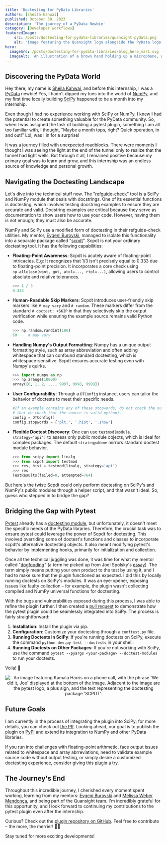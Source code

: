 ```yaml
---
title: 'Doctesting for PyData Libraries'
authors: [sheila-kahwai]
published: October 30, 2023
description: 'The journey of a PyData Newbie'
category: [Developer workflows]
featuredImage:
    src: /posts/doctesting-for-pydata-libraries/quansight-pydata.png
    alt: 'Image featuring the Quansight logo alongside the PyData logo in close proximity'
hero:
  imageSrc: /posts/doctesting-for-pydata-libraries/blog_hero_var1.svg
  imageAlt: 'An illustration of a brown hand holding up a microphone, with some graphical elements highlighting the top of the microphone'
---
```


## Discovering the PyData World
Hey there, my name is [Sheila Kahwai](https://github.com/Sheila-nk), and before this internship, I was a [PyData](https://pydata.org/) newbie! Yes,  I hadn't dipped my toes into the world of [NumPy](https://numpy.org/), and my first time locally building [SciPy](https://scipy.org/) happened to be a month into my internship.

Even though I had no experience working with SciPy or NumPy,  I knew I had the potential to create something valuable for the PyData community. So, when I was assigned the task of building a pytest plugin, something I am all too familiar with, I thought, "Maybe a month tops, right? Quick operation, in and out!" Lol, was I in for a surprise!

It was a journey filled with unexpected roadblocks. There were moments I thought I was seeing the light at the end of the tunnel only to realize that the tunnel had light wells. But through it all, I remained positive because my primary goal was to learn and grow, and this internship was an endless source of knowledge and personal growth.

## Navigating the Doctesting Landscape
Let's dive into the technical stuff now. The "[refguide-check](https://github.com/scipy/scipy/blob/main/tools/refguide_check.py)" tool is a SciPy and NumPy module that deals with docstrings. One of its essential functions is doctesting, which involves testing docstring examples to ensure they are accurate and valid. Docstring examples are critical because they serve as documentation to show users how to use your code. However, having them is not enough; they must also be accurate. 

NumPy and SciPy use a modified form of doctesting in their refguide-check utilities. My mentor, [Evgeni Burovski](https://github.com/ev-br), managed to isolate this functionality into a separate package called "[scpdt](https://github.com/ev-br/scpdt)". Scpdt is not your ordinary doctesting tool. It has the following capabilities:
- **Floating-Point Awareness**: Scpdt is acutely aware of floating-point intricacies. E.g: It recognizes that 1/3 isn't precisely equal to 0.333 due to floating-point precision. It incorporates a core check using `np.allclose(want, got, atol=..., rtol=...)`, allowing users to control absolute and relative tolerances.
    ```python
    >>> 1 / 3
    0.333
    ```
- **Human-Readable Skip Markers**: Scpdt introduces user-friendly skip markers like `# may vary` and `# random`. These markers differ from the standard `# doctest: +SKIP` in that they selectively skip the output verification while ensuring the example source remains valid Python code.
    ```python
    >>> np.random.randint(100)
    60     # may vary
    ```
- **Handling Numpy's Output Formatting**: Numpy has a unique output formatting style, such as array abbreviation and often adding whitespace that can confound standard doctesting, which is whitespace-sensitive. Scpdt ensures accurate testing even with Numpy's quirks.
    ```python
    >>> import numpy as np
    >>> np.arange(10000)
    array([0, 1, 2, ..., 9997, 9998, 9999])
    ```
- **User Configurability**: Through a `DTConfig` instance, users can tailor the behavior of doctests to meet their specific needs.
    ```python
    #If an example contains any of these stopwords, do not check the output
    # (but do check that the source is valid python).
    config = DTConfig()
    config.stopwords = {'plt.', '.hist', '.show'}
    ```
- **Flexible Doctest Discovery**: One can use `testmod(module, strategy='api')` to assess only public module objects, which is ideal for complex packages. The default `strategy=None` mirrors standard doctest module behavior.
    ```python
    >>> from scipy import linalg
    >>> from scpdt import testmod
    >>> res, hist = testmod(linalg, strategy='api')
    >>> res
    TestResults(failed=0, attempted=764)
    ```

But here's the twist: Scpdt could only perform doctesting on SciPy's and NumPy's public modules through a helper script, and that wasn't ideal. So, guess who stepped in to bridge the gap?

## Bridging the Gap with Pytest
[Pytest](https://docs.pytest.org/en/stable/index.html) already has a [doctesting module](https://github.com/pytest-dev/pytest/blob/main/src/_pytest/doctest.py), but unfortunately, it doesn't meet the specific needs of the PyData libraries. Therefore, the crucial task was to ensure pytest could leverage the power of Scpdt for doctesting. This involved overriding some of doctest's functions and classes to incorporate scpdt's alternative doctesting objects. It also meant modifying pytest's behavior by implementing hooks, primarily for initialization and collection.

Once all the technical juggling was done, it was time for what my mentor called "[dogfooding](https://www.forbes.com/sites/michaeldefranco/2014/03/04/not-eating-your-own-dog-food-you-probably-should-be-2/?sh=69c002d0692e)" (a term he picked up from Joel Spolsky's [essay](https://www.joelonsoftware.com/2001/05/05/what-is-the-work-of-dogs-in-this-country/)). The term simply means putting your own product to the test by using it, and I had to make sure that the plugin functioned as expected. I did this by locally running doctests on SciPy's modules. It was an eye-opener, exposing issues like faulty collection – for example, the plugin wasn't collecting compiled and NumPy universal functions for doctesting.

With the bugs and vulnerabilities exposed during this process, I was able to refine the plugin further. I then created a [pull request](https://github.com/scipy/scipy/pull/19242) to demonstrate how the pytest plugin could be seamlessly integrated into SciPy. The process is fairly straightforward:

1. **Installation**: Install the plugin via pip.
2. **Configuration**: Customize your doctesting through a `conftest.py` file.
3. **Running Doctests in SciPy**: If you're running doctests on SciPy, execute the command `python dev.py test --doctests` in your shell.
4. **Running Doctests on Other Packages**: If you're not working with SciPy, use the command `pytest --pyargs <your-package> --doctest-modules` to run your doctests.

Voila! 🎉

<p align="center">
    <img
     alt="An image featuring Kamala Harris on a phone call, with the phrase 'We did it, Joe' displayed at the bottom of the image. Adjacent to the image are the pytest logo, a plus sign, and the text representing the doctesting package 'SCPDT'."
     src="/posts/doctesting-for-pydata-libraries/we-did-it.png" />
</p>

## Future Goals
I am currently in the process of integrating the plugin into SciPy; for more details, you can check out [the PR](https://github.com/scipy/scipy/pull/19242). Looking ahead, our goal is to publish the plugin on [PyPI](https://pypi.org/) and extend its integration to NumPy and other PyData libraries. 

If you run into challenges with floating-point arithmetic, face output issues related to whitespace and array abrreviations, need to validate example source code without output testing, or simply desire a customized doctesting experience, consider giving this [plugin](https://github.com/ev-br/scpdt) a try.

## The Journey's End
Throughout this incredible journey, I cherished every moment spent working, learning from my mentors: [Evgeni Burovski](https://github.com/ev-br) and [Melissa Weber Mendonça](https://github.com/melissawm), and being part of the Quansight team. I'm incredibly grateful for this opportunity, and I look forward to continuing my contributions to the pytest plugin even after the internship.

Curious? Check out the [plugin repository on GitHub](https://github.com/ev-br/scpdt). Feel free to contribute – the more, the merrier! 🚀🐍

Stay tuned for more exciting developments! 